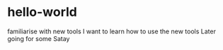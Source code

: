# hello-world
familiarise with new tools
I want to learn how to use the new tools
Later going for some Satay
